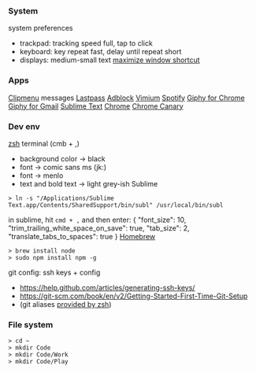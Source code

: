 ### System
system preferences
- trackpad: tracking speed full, tap to click
- keyboard: key repeat fast, delay until repeat short
- displays: medium-small text
[maximize window shortcut](http://superuser.com/questions/718600/keyboard-shortcut-to-maximize-current-window-application-in-osx)

### Apps
[Clipmenu](http://www.clipmenu.com/)
messages
[Lastpass](https://chrome.google.com/webstore/detail/lastpass-free-password-ma/hdokiejnpimakedhajhdlcegeplioahd?hl=en-US)
[Adblock](https://chrome.google.com/webstore/detail/adblock/gighmmpiobklfepjocnamgkkbiglidom/related?hl=en)
[Vimium](https://chrome.google.com/webstore/detail/vimium/dbepggeogbaibhgnhhndojpepiihcmeb?hl=en)
[Spotify](https://www.spotify.com/us/download/mac/)
[Giphy for Chrome](https://chrome.google.com/webstore/detail/giphy-for-chrome/jlleokkdhkflpmghiioglgmnminbekdi?hl=en)
[Giphy for Gmail](https://chrome.google.com/webstore/detail/giphy-for-gmail/andgibkjiikabclfdkecpmdkfanpdapf/related?hl=en)
[Sublime Text](https://www.sublimetext.com/)
[Chrome](https://www.google.com/chrome/browser/desktop/)
[Chrome Canary](https://www.google.com/chrome/browser/canary.html)

### Dev env
[zsh](https://github.com/robbyrussell/oh-my-zsh#manual-installation)
terminal (cmb + ,)
- background color -> black
- font -> comic sans ms (jk:)
- font -> menlo
- text and bold text -> light grey-ish
Sublime
```
> ln -s "/Applications/Sublime Text.app/Contents/SharedSupport/bin/subl" /usr/local/bin/subl
```
in sublime, hit `cmd + ,` and then enter:
{
  "font_size": 10,
  "trim_trailing_white_space_on_save": true,
  "tab_size": 2,
  "translate_tabs_to_spaces": true
}
[Homebrew](http://brew.sh/)
```
> brew install node
> sudo npm install npm -g
```
git config: ssh keys + config
- https://help.github.com/articles/generating-ssh-keys/
- https://git-scm.com/book/en/v2/Getting-Started-First-Time-Git-Setup
- (git aliases [provided by zsh](https://github.com/robbyrussell/oh-my-zsh/blob/master/plugins/git/git.plugin.zsh))

### File system
```
> cd ~
> mkdir Code
> mkdir Code/Work
> mkdir Code/Play
```
